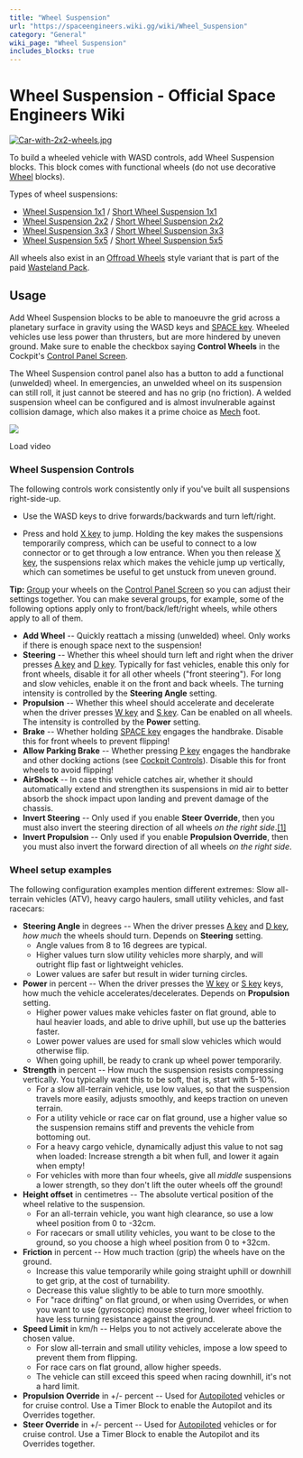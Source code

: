 ```yaml
---
title: "Wheel Suspension"
url: "https://spaceengineers.wiki.gg/wiki/Wheel_Suspension"
category: "General"
wiki_page: "Wheel Suspension"
includes_blocks: true
---
```


# Wheel Suspension - Official Space Engineers Wiki

[![Car-with-2x2-wheels.jpg](https://spaceengineers.wiki.gg/images/thumb/Car-with-2x2-wheels.jpg/320px-Car-with-2x2-wheels.jpg?a5aeb5)](https://spaceengineers.wiki.gg/wiki/File:Car-with-2x2-wheels.jpg)

To build a wheeled vehicle with WASD controls, add Wheel Suspension blocks. This block comes with functional wheels (do not use decorative [Wheel](https://spaceengineers.wiki.gg/wiki/Wheel "Wheel") blocks).

Types of wheel suspensions:

*   [Wheel Suspension 1x1](https://spaceengineers.wiki.gg/wiki/Wheel_Suspension_1x1 "Wheel Suspension 1x1") / [Short Wheel Suspension 1x1](https://spaceengineers.wiki.gg/wiki/Short_Wheel_Suspension_1x1 "Short Wheel Suspension 1x1")
*   [Wheel Suspension 2x2](https://spaceengineers.wiki.gg/wiki/Wheel_Suspension_2x2 "Wheel Suspension 2x2") / [Short Wheel Suspension 2x2](https://spaceengineers.wiki.gg/wiki/Short_Wheel_Suspension_2x2 "Short Wheel Suspension 2x2")
*   [Wheel Suspension 3x3](https://spaceengineers.wiki.gg/wiki/Wheel_Suspension_3x3 "Wheel Suspension 3x3") / [Short Wheel Suspension 3x3](https://spaceengineers.wiki.gg/wiki/Short_Wheel_Suspension_3x3 "Short Wheel Suspension 3x3")
*   [Wheel Suspension 5x5](https://spaceengineers.wiki.gg/wiki/Wheel_Suspension_5x5 "Wheel Suspension 5x5") / [Short Wheel Suspension 5x5](https://spaceengineers.wiki.gg/wiki/Short_Wheel_Suspension_5x5 "Short Wheel Suspension 5x5")

All wheels also exist in an [Offroad Wheels](https://spaceengineers.wiki.gg/wiki/Offroad_Wheels "Offroad Wheels") style variant that is part of the paid [Wasteland Pack](https://spaceengineers.wiki.gg/wiki/Wasteland_Pack "Wasteland Pack").

## Usage

Add Wheel Suspension blocks to be able to manoeuvre the grid across a planetary surface in gravity using the WASD keys and [SPACE key](https://spaceengineers.wiki.gg/wiki/Key_Bindings "Key Bindings"). Wheeled vehicles use less power than thrusters, but are more hindered by uneven ground. Make sure to enable the checkbox saying **Control Wheels** in the Cockpit's [Control Panel Screen](https://spaceengineers.wiki.gg/wiki/Control_Panel_Screen "Control Panel Screen").

The Wheel Suspension control panel also has a button to add a functional (unwelded) wheel. In emergencies, an unwelded wheel on its suspension can still roll, it just cannot be steered and has no grip (no friction). A welded suspension wheel can be configured and is almost invulnerable against collision damage, which also makes it a prime choice as [Mech](https://spaceengineers.wiki.gg/wiki/Walker "Walker") foot.

![](https://i.ytimg.com/vi/SatcTlQjzkE/hqdefault.jpg)

Load video

### Wheel Suspension Controls

The following controls work consistently only if you've built all suspensions right-side-up.

*   Use the WASD keys to drive forwards/backwards and turn left/right.

*   Press and hold [X key](https://spaceengineers.wiki.gg/wiki/Key_Bindings "Key Bindings") to jump. Holding the key makes the suspensions temporarily compress, which can be useful to connect to a low connector or to get through a low entrance. When you then release [X key](https://spaceengineers.wiki.gg/wiki/Key_Bindings "Key Bindings"), the suspensions relax which makes the vehicle jump up vertically, which can sometimes be useful to get unstuck from uneven ground.

**Tip:** [Group](https://spaceengineers.wiki.gg/wiki/Groups "Groups") your wheels on the [Control Panel Screen](https://spaceengineers.wiki.gg/wiki/Control_Panel_Screen "Control Panel Screen") so you can adjust their settings together. You can make several groups, for example, some of the following options apply only to front/back/left/right wheels, while others apply to all of them.

*   **Add Wheel** -- Quickly reattach a missing (unwelded) wheel. Only works if there is enough space next to the suspension!
*   **Steering** -- Whether this wheel should turn left and right when the driver presses [A key](https://spaceengineers.wiki.gg/wiki/Key_Bindings "Key Bindings") and [D key](https://spaceengineers.wiki.gg/wiki/Key_Bindings "Key Bindings"). Typically for fast vehicles, enable this only for front wheels, disable it for all other wheels ("front steering"). For long and slow vehicles, enable it on the front and back wheels. The turning intensity is controlled by the **Steering Angle** setting.
*   **Propulsion** -- Whether this wheel should accelerate and decelerate when the driver presses [W key](https://spaceengineers.wiki.gg/wiki/Key_Bindings "Key Bindings") and [S key](https://spaceengineers.wiki.gg/wiki/Key_Bindings "Key Bindings"). Can be enabled on all wheels. The intensity is controlled by the **Power** setting.
*   **Brake** -- Whether holding [SPACE key](https://spaceengineers.wiki.gg/wiki/Key_Bindings "Key Bindings") engages the handbrake. Disable this for front wheels to prevent flipping!
*   **Allow Parking Brake** -- Whether pressing [P key](https://spaceengineers.wiki.gg/wiki/Key_Bindings "Key Bindings") engages the handbrake and other docking actions (see [Cockpit Controls](https://spaceengineers.wiki.gg/wiki/Cockpit_Controls "Cockpit Controls")). Disable this for front wheels to avoid flipping!
*   **AirShock** -- In case this vehicle catches air, whether it should automatically extend and strengthen its suspensions in mid air to better absorb the shock impact upon landing and prevent damage of the chassis.
*   **Invert Steering** -- Only used if you enable **Steer Override**, then you must also invert the steering direction of all wheels _on the right side_.[\[1\]](#cite_note-1)
*   **Invert Propulsion** -- Only used if you enable **Propulsion Override**, then you must also invert the forward direction of all wheels _on the right side_.

### Wheel setup examples

The following configuration examples mention different extremes: Slow all-terrain vehicles (ATV), heavy cargo haulers, small utility vehicles, and fast racecars:

*   **Steering Angle** in degrees -- When the driver presses [A key](https://spaceengineers.wiki.gg/wiki/Key_Bindings "Key Bindings") and [D key](https://spaceengineers.wiki.gg/wiki/Key_Bindings "Key Bindings"), _how much_ the wheels should turn. Depends on **Steering** setting.
    *   Angle values from 8 to 16 degrees are typical.
    *   Higher values turn slow utility vehicles more sharply, and will outright flip fast or lightweight vehicles.
    *   Lower values are safer but result in wider turning circles.
*   **Power** in percent -- When the driver presses the [W key](https://spaceengineers.wiki.gg/wiki/Key_Bindings "Key Bindings") or [S key](https://spaceengineers.wiki.gg/wiki/Key_Bindings "Key Bindings") keys, how much the vehicle accelerates/decelerates. Depends on **Propulsion** setting.
    *   Higher power values make vehicles faster on flat ground, able to haul heavier loads, and able to drive uphill, but use up the batteries faster.
    *   Lower power values are used for small slow vehicles which would otherwise flip.
    *   When going uphill, be ready to crank up wheel power temporarily.
*   **Strength** in percent -- How much the suspension resists compressing vertically. You typically want this to be soft, that is, start with 5-10%.
    *   For a slow all-terrain vehicle, use low values, so that the suspension travels more easily, adjusts smoothly, and keeps traction on uneven terrain.
    *   For a utility vehicle or race car on flat ground, use a higher value so the suspension remains stiff and prevents the vehicle from bottoming out.
    *   For a heavy cargo vehicle, dynamically adjust this value to not sag when loaded: Increase strength a bit when full, and lower it again when empty!
    *   For vehicles with more than four wheels, give all _middle_ suspensions a lower strength, so they don't lift the outer wheels off the ground!
*   **Height offset** in centimetres -- The absolute vertical position of the wheel relative to the suspension.
    *   For an all-terrain vehicle, you want high clearance, so use a low wheel position from 0 to -32cm.
    *   For racecars or small utility vehicles, you want to be close to the ground, so you choose a high wheel position from 0 to +32cm.
*   **Friction** in percent -- How much traction (grip) the wheels have on the ground.
    *   Increase this value temporarily while going straight uphill or downhill to get grip, at the cost of turnability.
    *   Decrease this value slightly to be able to turn more smoothly.
    *   For "race drifting" on flat ground, or when using Overrides, or when you want to use (gyroscopic) mouse steering, lower wheel friction to have less turning resistance against the ground.
*   **Speed Limit** in km/h -- Helps you to not actively accelerate above the chosen value.
    *   For slow all-terrain and small utility vehicles, impose a low speed to prevent them from flipping.
    *   For race cars on flat ground, allow higher speeds.
    *   The vehicle can still exceed this speed when racing downhill, it's not a hard limit.
*   **Propulsion Override** in +/- percent -- Used for [Autopiloted](https://spaceengineers.wiki.gg/wiki/Autopilot "Autopilot") vehicles or for cruise control. Use a Timer Block to enable the Autopilot and its Overrides together.
*   **Steer Override** in +/- percent -- Used for [Autopiloted](https://spaceengineers.wiki.gg/wiki/Autopilot "Autopilot") vehicles or for cruise control. Use a Timer Block to enable the Autopilot and its Overrides together.
